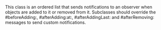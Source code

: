 This class is an ordered list that sends notifications to an observer when objects are added to it or removed from it. Subclasses should override the #beforeAdding:, #afterAdding:at:, #afterAddingLast: and #afterRemoving: messages to send custom notifications.